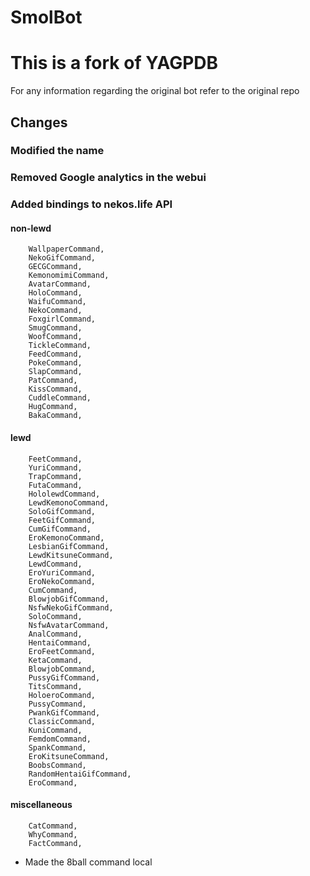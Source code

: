SmolBot
================

# This is a fork of YAGPDB
For any information regarding the original bot refer to the original repo

## Changes
### Modified the name
### Removed Google analytics in the webui
### Added bindings to nekos.life API

#### non-lewd

		WallpaperCommand,
		NekoGifCommand,
		GECGCommand,
		KemonomimiCommand,
		AvatarCommand,
		HoloCommand,
		WaifuCommand,
		NekoCommand,
		FoxgirlCommand,
		SmugCommand,
		WoofCommand,
		TickleCommand,
		FeedCommand,
		PokeCommand,
		SlapCommand,
		PatCommand,
		KissCommand,
		CuddleCommand,
		HugCommand,
		BakaCommand,

#### lewd

		FeetCommand,
		YuriCommand,
		TrapCommand,
		FutaCommand,
		HololewdCommand,
		LewdKemonoCommand,
		SoloGifCommand,
		FeetGifCommand,
		CumGifCommand,
		EroKemonoCommand,
		LesbianGifCommand,
		LewdKitsuneCommand,
		LewdCommand,
		EroYuriCommand,
		EroNekoCommand,
		CumCommand,
		BlowjobGifCommand,
		NsfwNekoGifCommand,
		SoloCommand,
		NsfwAvatarCommand,
		AnalCommand,
		HentaiCommand,
		EroFeetCommand,
		KetaCommand,
		BlowjobCommand,
		PussyGifCommand,
		TitsCommand,
		HoloeroCommand,
		PussyCommand,
		PwankGifCommand,
		ClassicCommand,
		KuniCommand,
		FemdomCommand,
		SpankCommand,
		EroKitsuneCommand,
		BoobsCommand,
		RandomHentaiGifCommand,
		EroCommand,

#### miscellaneous

		CatCommand,
		WhyCommand,
		FactCommand,
- Made the 8ball command local
